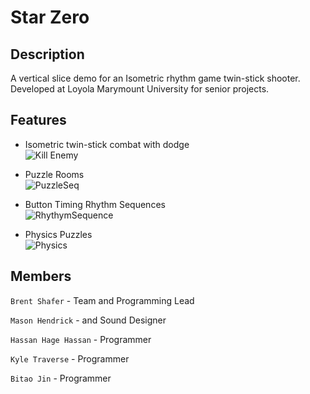 # Star Zero

## Description
A vertical slice demo for an Isometric rhythm game twin-stick shooter. Developed at Loyola Marymount University for senior projects.

## Features 
* Isometric twin-stick combat with dodge <br>
![Kill Enemy](https://github.com/bshafer93/Star-Zero/assets/6563924/82a7b6dd-8de3-4145-a588-1dd19b6a0caf)
* Puzzle Rooms <br>
![PuzzleSeq](https://github.com/bshafer93/Star-Zero/assets/6563924/25503634-22ad-4e8f-ab8e-4c2b6974b8a9)

* Button Timing Rhythm Sequences <br>
![RhythymSequence](https://github.com/bshafer93/Star-Zero/assets/6563924/1408df89-c006-4afe-911f-b49df55affd3)

* Physics Puzzles <br>
![Physics](https://github.com/bshafer93/Star-Zero/assets/6563924/1c3b94c0-053c-4841-9f43-9d978528b3e2)


## Members
`Brent Shafer` - Team and Programming Lead

`Mason Hendrick` - and Sound Designer  

`Hassan Hage Hassan` - Programmer  

`Kyle Traverse` - Programmer  

`Bitao Jin` - Programmer  

